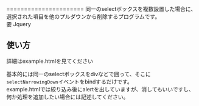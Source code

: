 ======================
同一のselectボックスを複数設置した場合に、選択された項目を他のプルダウンから削除するプログラムです。  
要 Jquery

使い方
------
詳細はexample.htmlを見てください

基本的には同一のselectボックスをdivなどで囲って、そこに`selectNarrowingDown`イベントをbindするだけです。  
example.htmlでは絞り込み後にalertを出していますが、消してもいいですし、何か処理を追加したい場合には記述してください。

